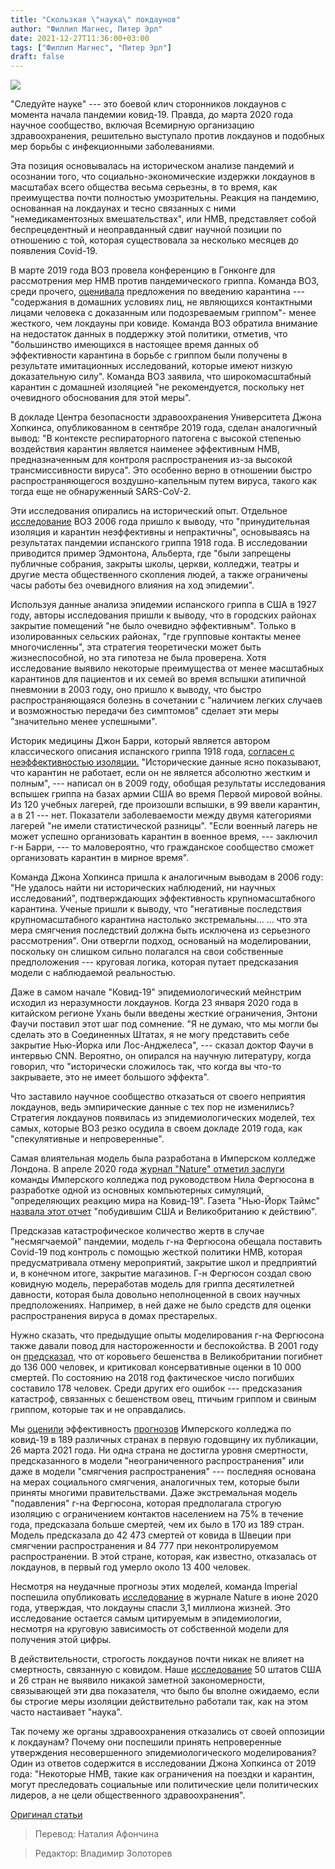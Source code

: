 ```yaml
---
title: "Скользкая \"наука\" локдаунов"
author: "Филлип Магнес, Питер Эрл"
date: 2021-12-27T11:36:00+03:00
tags: ["Филлип Магнес", "Питер Эрл"]
draft: false
---
```

![](https://www.usadots.com/wp-content/uploads/2021/12/20884-the-fickle-science-of-lockdowns.jpg)

"Следуйте науке" --- это боевой клич сторонников локдаунов с момента начала пандемии ковид-19. Правда, до марта 2020 года научное сообщество, включая Всемирную организацию здравоохранения, решительно выступало против локдаунов и подобных мер борьбы с инфекционными заболеваниями.

Эта позиция основывалась на историческом анализе пандемий и осознании того, что социально-экономические издержки локдаунов в масштабах всего общества весьма серьезны, в то время, как преимущества почти полностью умозрительны. Реакция на пандемию, основанная на локдаунах и тесно связанных с ними "немедикаментозных вмешательствах", или НМВ, представляет собой беспрецедентный и неоправданный сдвиг научной позиции по отношению с той, которая существовала за несколько месяцев до появления Covid-19.

В марте 2019 года ВОЗ провела конференцию в Гонконге для рассмотрения мер НМВ против пандемического гриппа. Команда ВОЗ, среди прочего, [оценивала](https://apps.who.int/iris/bitstream/handle/10665/329438/9789241516839-eng.pdf) предложения по введению карантина --- "содержания в домашних условиях лиц, не являющихся контактными лицами человека с доказанным или подозреваемым гриппом"- менее жесткого, чем локдауны при ковиде. Команда ВОЗ обратила внимание на недостаток данных в поддержку этой политики, отметив, что "большинство имеющихся в настоящее время данных об эффективности карантина в борьбе с гриппом были получены в результате имитационных исследований, которые имеют низкую доказательную силу". Команда ВОЗ заявила, что широкомасштабный карантин с домашней изоляцией "не рекомендуется, поскольку нет очевидного обоснования для этой меры".

В докладе Центра безопасности здравоохранения Университета Джона Хопкинса, опубликованном в сентябре 2019 года, сделан аналогичный вывод: "В контексте респираторного патогена с высокой степенью воздействия карантин является наименее эффективным НМВ, предназначенным для контроля распространения из-за высокой трансмиссивности вируса". Это особенно верно в отношении быстро распространяющегося воздушно-капельным путем вируса, такого как тогда еще не обнаруженный SARS-CoV-2.

Эти исследования опирались на исторический опыт. Отдельное [исследование](https://www.ncbi.nlm.nih.gov/labs/pmc/articles/PMC3291415/) ВОЗ 2006 года пришло к выводу, что "принудительная изоляция и карантин неэффективны и непрактичны", основываясь на результатах пандемии испанского гриппа 1918 года. В исследовании приводится пример Эдмонтона, Альберта, где "были запрещены публичные собрания, закрыты школы, церкви, колледжи, театры и другие места общественного скопления людей, а также ограничены часы работы без очевидного влияния на ход эпидемии".

Используя данные анализа эпидемии испанского гриппа в США в 1927 году, авторы исследования пришли к выводу, что в городских районах закрытие помещений "не было очевидно эффективным". Только в изолированных сельских районах, "где групповые контакты менее многочисленны", эта стратегия теоретически может быть жизнеспособной, но эта гипотеза не была проверена. Хотя исследование выявило некоторые преимущества от менее масштабных карантинов для пациентов и их семей во время вспышки атипичной пневмонии в 2003 году, оно пришло к выводу, что быстро распространяющаяся болезнь в сочетании с "наличием легких случаев и возможностью передачи без симптомов" сделает эти меры "значительно менее успешными".

Историк медицины Джон Барри, который является автором классического описания испанского гриппа 1918 года, [согласен с неэффективностью изоляции.](https://dspace.mit.edu/bitstream/handle/1721.1/102841/esd-wp-2009-07.pdf?sequence=1&isAllowed=y) "Исторические данные ясно показывают, что карантин не работает, если он не является абсолютно жестким и полным", --- написал он в 2009 году, обобщая результаты исследования вспышек гриппа на базах армии США во время Первой мировой войны. Из 120 учебных лагерей, где произошли вспышки, в 99 ввели карантин, а в 21 --- нет. Показатели заболеваемости между двумя категориями лагерей "не имели статистической разницы". "Если военный лагерь не может успешно организовать карантин в военное время, --- заключил г-н Барри, --- то маловероятно, что гражданское сообщество сможет организовать карантин в мирное время".

Команда Джона Хопкинса пришла к аналогичным выводам в 2006 году: "Не удалось найти ни исторических наблюдений, ни научных исследований", подтверждающих эффективность крупномасштабного карантина. Ученые пришли к выводу, что "негативные последствия крупномасштабного карантина настолько экстремальны... ... что эта мера смягчения последствий должна быть исключена из серьезного рассмотрения". Они отвергли подход, основаный на моделировании, поскольку он слишком сильно полагался на свои собственные предположения --- круговая логика, которая путает предсказания модели с наблюдаемой реальностью.

Даже в самом начале "Ковид-19" эпидемиологический мейнстрим исходил из неразумности локдаунов. Когда 23 января 2020 года в китайском регионе Ухань были введены жесткие ограничения, Энтони Фаучи поставил этот шаг под сомнение. "Я не думаю, что мы могли бы сделать это в Соединенных Штатах, я не могу представить себе закрытие Нью-Йорка или Лос-Анджелеса", --- сказал доктор Фаучи в интервью CNN. Вероятно, он опирался на научную литературу, когда говорил, что "исторически сложилось так, что когда вы что-то закрываете, это не имеет большого эффекта".

Что заставило научное сообщество отказаться от своего неприятия локдаунов, ведь эмпирические данные с тех пор не изменились?Стратегия локдаунов появилась из эпидемиологических моделей, тех самых, которые ВОЗ резко осудила в своем докладе 2019 года, как "спекулятивные и непроверенные".

Самая влиятельная модель была разработана в Имперском колледже Лондона. В апреле 2020 года [журнал "Nature" отметил заслуги](https://www.nature.com/articles/d41586-020-01003-6) команды Имперского колледжа под руководством Нила Фергюсона в разработке одной из основных компьютерных симуляций, "определяющих реакцию мира на Ковид-19". Газета "Нью-Йорк Таймс" [назвала этот отчет](https://www.nytimes.com/2020/03/17/world/europe/coronavirus-imperial-college-johnson.html) "побудившим США и Великобританию к действию".

Предсказав катастрофическое количество жертв в случае "несмягчаемой" пандемии, модель г-на Фергюсона обещала поставить Covid-19 под контроль с помощью жесткой политики НМВ, которая предусматривала отмену мероприятий, закрытие школ и предприятий и, в конечном итоге, закрытие магазинов. Г-н Фергюсон создал свою ковидную модель, переработав модель для гриппа десятилетней давности, которая была довольно неполноценной в своих научных предположениях. Например, в ней даже не было средств для оценки распространения вируса в домах престарелых.

Нужно сказать, что предыдущие опыты моделирования г-на Фергюсона также давали повод для настороженности и беспокойства. В 2001 году он [предсказал](https://www.nytimes.com/2001/10/30/health/estimates-of-future-human-death-toll-from-mad-cow-disease-vary-widely.html), что от коровьего бешенства в Великобритании погибнет до 136 000 человек, и критиковал консервативные оценки в 10 000 смертей. По состоянию на 2018 год фактическое число погибших составило 178 человек. Среди других его ошибок --- предсказания катастроф, связанных с бешенством овец, птичьим гриппом и свиным гриппом, которые так и не оправдались.

Мы [оценили](https://papers.ssrn.com/sol3/papers.cfm?abstract_id=3934452) эффективность [прогнозов](https://www.imperial.ac.uk/mrc-global-infectious-disease-analysis/covid-19/report-12-global-impact-covid-19/) Имперского колледжа по ковид-19 в 189 различных странах в первую годовщину их публикации, 26 марта 2021 года. Ни одна страна не достигла уровня смертности, предсказанного в модели "неограниченного распространения" или даже в модели "смягчения распространения" --- последняя основана на мерах социального смягчения, аналогичных тем, которые были приняты многими правительствами. Даже экстремальная модель "подавления" г-на Фергюсона, которая предполагала строгую изоляцию с ограничением контактов населением на 75% в течение года, предсказала больше смертей, чем их было в 170 из 189 стран. Модель предсказала до 42 473 смертей от ковида в Швеции при смягчении распространения и 84 777 при неконтролируемом распространении. В этой стране, которая, как известно, отказалась от локдаунов, в первый год умерло около 13 400 человек.

Несмотря на неудачные прогнозы этих моделей, команда Imperial поспешила опубликовать [исследование](https://www.nature.com/articles/s41586-020-2405-7) в журнале Nature в июне 2020 года, утверждая, что локдауны спасли 3,1 миллиона жизней. Это исследование остается самым цитируемым в эпидемиологии, несмотря на круговую зависимость от собственной модели для получения этой цифры.

В действительности, строгость локдаунов почти никак не влияет на смертность, связанную с ковидом. Наше [исследование](https://www.proquest.com/docview/2538451465?fromopenview=true&pq-origsite=gscholar) 50 штатов США и 26 стран не выявило никакой заметной закономерности, связывающей эти два показателя, что было бы вполне ожидаемо, если бы строгие меры изоляции действительно работали так, как на этом часто настаивает "наука".

Так почему же органы здравоохранения отказались от своей оппозиции к локдаунам? Почему они поспешили принять непроверенные утверждения несовершенного эпидемиологического моделирования? Один из ответов содержится в исследовании Джона Хопкинса от 2019 года: "Некоторые НМВ, такие как ограничения на поездки и карантин, могут преследовать социальные или политические цели политических лидеров, а не цели общественного здравоохранения".

[Оригинал статьи](https://www.wsj.com/articles/lockdown-science-pandemic-imperial-college-london-quarantine-social-distance-covid-fauci-omicron-11639930605)

> Перевод: Наталия Афончина

> Редактор: Владимир Золоторев
